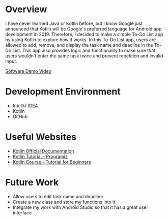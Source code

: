 # Overview

I have never learned Java or Kotlin before, but I know Google just announced that Kotlin will be Google's preferred language for Android app development in 2019. Therefore, I decided to make a simple To-Do List app by using Kotlin to explore how it works. In this To-Do List app, users are allowed to add, remove, and display the task name and deadline in the To-Do List. This app also provides logic and functionality to make sure that users wouldn't enter the same task twice and prevent repetition and invalid input.

[Software Demo Video](https://youtu.be/C5NgjKj3YvU)

# Development Environment

* IntelliJ IDEA
* Kotlin
* GitHub

# Useful Websites

* [Kotlin Official Documentation](https://kotlinlang.org/)
* [Kotlin Tutorial - Programiz](https://www.programiz.com/kotlin-programming)
* [Kotlin Course - Tutorial for Beginners](https://www.youtube.com/watch?v=F9UC9DY-vIU)

# Future Work

* Allow users to edit task name and deadline
* Create a new class and store my functions into it
* Integrate my work with Android Studio so that it has a great user interface 
